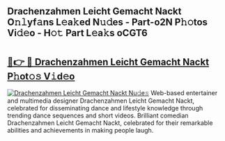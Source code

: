 ## Drachenzahmen Leicht Gemacht Nackt O𝚗𝚕yf𝚊ns L𝚎a𝚔ed N𝚞𝚍es - Part-o2N P𝚑𝚘tos Vi𝚍𝚎o - H𝚘𝚝 Part L𝚎a𝚔s oCGT6

# <h2><a href="http://kfciil.oniu.top/?m=Drachenzahmen+Leicht+Gemacht+Nackt">🔗👉 🔴 Drachenzahmen Leicht Gemacht Nackt P𝚑ot𝚘𝚜 V𝚒d𝚎o</a></h2>

[![Drachenzahmen Leicht Gemacht Nackt Nu𝚍e𝚜](https://i.imgur.com/0qMVB7G.gif)](http://kfciil.oniu.top/?m=Drachenzahmen+Leicht+Gemacht+Nackt)
Web-based entertainer and multimedia designer Drachenzahmen Leicht Gemacht Nackt, celebrated for disseminating dance and lifestyle knowledge through trending dance sequences and short videos. Brilliant comedian Drachenzahmen Leicht Gemacht Nackt, celebrated for their remarkable abilities and achievements in making people laugh.  
